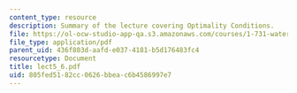 ```yaml
---
content_type: resource
description: Summary of the lecture covering Optimality Conditions.
file: https://ol-ocw-studio-app-qa.s3.amazonaws.com/courses/1-731-water-resource-systems-fall-2006/805fed5182cc0626bbeac6b4586997e7_lect5_6.pdf
file_type: application/pdf
parent_uid: 436f803d-aafd-e037-4181-b5d176483fc4
resourcetype: Document
title: lect5_6.pdf
uid: 805fed51-82cc-0626-bbea-c6b4586997e7
---
```


